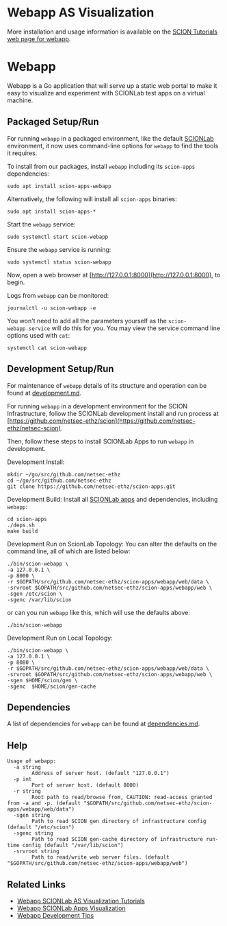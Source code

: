 Webapp AS Visualization
=========================

More installation and usage information is available on the [SCION Tutorials web page for webapp](https://netsec-ethz.github.io/scion-tutorials/as_visualization/webapp/).

# Webapp
Webapp is a Go application that will serve up a static web portal to make it easy to visualize and experiment with SCIONLab test apps on a virtual machine.


## Packaged Setup/Run
For running `webapp` in a packaged environment, like the default [SCIONLab](https://www.scionlab.org) environment, it now uses command-line options for `webapp` to find the tools it requires.

To install from our packages, install `webapp` including its `scion-apps` dependencies:
```shell
sudo apt install scion-apps-webapp
```
Alternatively, the following will install all `scion-apps` binaries:
```shell
sudo apt install scion-apps-*
```

Start the `webapp` service:
```shell
sudo systemctl start scion-webapp
```

Ensure the `webapp` service is running:
```shell
sudo systemctl status scion-webapp
```

Now, open a web browser at [http://127.0.0.1:8000](http://127.0.0.1:8000), to begin.

Logs from `webapp` can be monitored:
```shell
journalctl -u scion-webapp -e
```

You won't need to add all the parameters yourself as the `scion-webapp.service` will do this for you. You may view the service command line options used with `cat`:
```shell
systemctl cat scion-webapp
```


## Development Setup/Run
For maintenance of `webapp` details of its structure and operation can be found at [development.md](./development.md).

For running `webapp` in a development environment for the SCION Infrastructure, follow the SCIONLab development install and run process at [https://github.com/netsec-ethz/scion](https://github.com/netsec-ethz/netsec-scion).

Then, follow these steps to install SCIONLab Apps to run `webapp` in development.

Development Install:
```shell
mkdir ~/go/src/github.com/netsec-ethz
cd ~/go/src/github.com/netsec-ethz
git clone https://github.com/netsec-ethz/scion-apps.git
```

Development Build:
Install all [SCIONLab apps](https://github.com/netsec-ethz/scion-apps) and dependencies, including `webapp`:
```shell
cd scion-apps
./deps.sh
make build
```

Development Run on ScionLab Topology:
You can alter the defaults on the command line, all of which are listed below:
```shell
./bin/scion-webapp \
-a 127.0.0.1 \
-p 8000 \
-r $GOPATH/src/github.com/netsec-ethz/scion-apps/webapp/web/data \
-srvroot $GOPATH/src/github.com/netsec-ethz/scion-apps/webapp/web \
-sgen /etc/scion \
-sgenc /var/lib/scion 
```
or can you run `webapp` like this, which will use the defaults above:
```shell
./bin/scion-webapp
```

Development Run on Local Topology:
```shell
./bin/scion-webapp \
-a 127.0.0.1 \
-p 8080 \
-r $GOPATH/src/github.com/netsec-ethz/scion-apps/webapp/web/data \
-srvroot $GOPATH/src/github.com/netsec-ethz/scion-apps/webapp/web \
-sgen $HOME/scion/gen \
-sgenc  $HOME/scion/gen-cache
```

## Dependencies
A list of dependencies for `webapp` can be found at [dependencies.md](./dependencies.md).

## Help
```shell
Usage of webapp:
  -a string
    	Address of server host. (default "127.0.0.1")
  -p int
    	Port of server host. (default 8000)
  -r string
    	Root path to read/browse from, CAUTION: read-access granted from -a and -p. (default "$GOPATH/src/github.com/netsec-ethz/scion-apps/webapp/web/data")
  -sgen string
    	Path to read SCION gen directory of infrastructure config (default "/etc/scion")
  -sgenc string
    	Path to read SCION gen-cache directory of infrastructure run-time config (default "/var/lib/scion")
  -srvroot string
    	Path to read/write web server files. (default "$GOPATH/src/github.com/netsec-ethz/scion-apps/webapp/web")
```

## Related Links
* [Webapp SCIONLab AS Visualization Tutorials](https://netsec-ethz.github.io/scion-tutorials/as_visualization/webapp/)
* [Webapp SCIONLab Apps Visualization](https://netsec-ethz.github.io/scion-tutorials/as_visualization/webapp_apps/)
* [Webapp Development Tips](https://netsec-ethz.github.io/scion-tutorials/as_visualization/webapp_development/)
